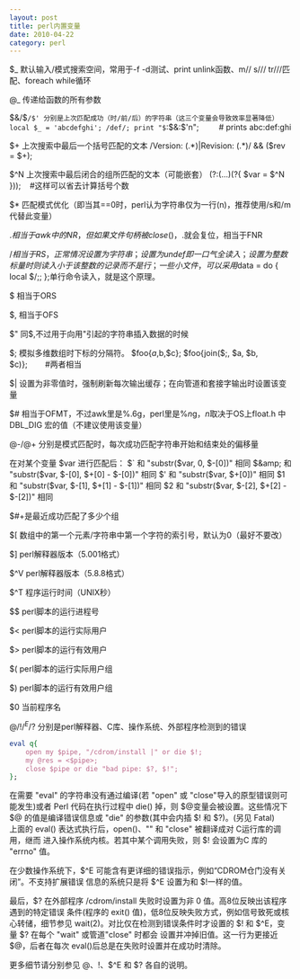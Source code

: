 ```yaml
---
layout: post
title: perl内置变量
date: 2010-04-22
category: perl
---
```


$_ 默认输入/模式搜索空间，常用于-f -d测试、print unlink函数、m// s/// tr///匹配、foreach while循环

@_ 传递给函数的所有参数

$&/$`/$' 分别是上次匹配成功（时/前/后）的字符串（这三个变量会导致效率显著降低）
local $_ = 'abcdefghi';
/def/;
print "$`:$&:$'n";         # prints abc:def:ghi

$+ 上次搜索中最后一个括号匹配的文本
/Version: (.*)|Revision: (.*)/ && ($rev = $+);

$^N 上次搜索中最后闭合的组所匹配的文本（可能嵌套）
(?:(...)(?{ $var = $^N }));    #这样可以省去计算括号个数

$* 匹配模式优化（即当其==0时，perl认为字符串仅为一行(n)，推荐使用/s和/m代替此变量）

$. 相当于awk中的NR，但如果文件句柄被close()，$.就会复位，相当于FNR

$/ 相当于RS，正常情况设置为字符串；设置为undef即一口气全读入；设置为整数标量时则读入小于该整数的记录而不是行；一些小文件，可以采用$data = do { local $/;<FH>; };单行命令读入，就是这个原理。

$ 相当于ORS

$, 相当于OFS

$" 同$,不过用于向用"引起的字符串插入数据的时候

$; 模拟多维数组时下标的分隔符。
$foo{$a,$b,$c};
$foo{join($;, $a, $b, $c)};        #两者相当

$| 设置为非零值时，强制刷新每次输出缓存；在向管道和套接字输出时设置该变量

$# 相当于OFMT，不过awk里是%.6g，perl里是%*n*g，*n*取决于OS上float.h 中 DBL_DIG 宏的值（不建议使用该变量）

@-/@+ 分别是模式匹配时，每次成功匹配字符串开始和结束处的偏移量

在对某个变量 $var 进行匹配后：
$` 和 "substr($var, 0, $-[0])" 相同
$&amp; 和 "substr($var, $-[0], $+[0] - $-[0])" 相同
$' 和 "substr($var, $+[0])" 相同
$1 和 "substr($var, $-[1], $+[1] - $-[1])" 相同
$2 和 "substr($var, $-[2], $+[2] - $-[2])" 相同

$#+是最近成功匹配了多少个组

$[ 数组中的第一个元素/字符串中第一个字符的索引号，默认为0（最好不要改）

$] perl解释器版本（5.001格式）

$^V perl解释器版本（5.8.8格式）

$^T 程序运行时间（UNIX秒）

$$ perl脚本的运行进程号

$< perl脚本的运行实际用户

$> perl脚本的运行有效用户

$( perl脚本的运行实际用户组

$) perl脚本的运行有效用户组

$0 当前程序名

$@/$!/$^E/$? 分别是perl解释器、C库、操作系统、外部程序检测到的错误
```perl
eval q{
    open my $pipe, "/cdrom/install |" or die $!;
    my @res = <$pipe>;
    close $pipe or die "bad pipe: $?, $!";
};
```
在需要 "eval" 的字符串没有通过编译(若 "open" 或 "close"导入的原型错误则可能发生)或者 Perl 代码在执行过程中 die() 掉，则 $@变量会被设置。这些情况下 $@ 的值是编译错误信息或 "die" 的参数(其中会内插 $! 和 $?)。(另见 Fatal)    
上面的 eval() 表达式执行后，open()、"<PIPE>" 和 "close" 被翻译成对 C运行库的调用，继而 进入操作系统内核。若其中某个调用失败，则 $! 会设置为C 库的 "errno" 值。

在少数操作系统下，$^E 可能含有更详细的错误指示，例如“CDROM仓门没有关闭”。不支持扩展错误 信息的系统只是将 $^E 设置为和 $!一样的值。

最后，$? 在外部程序 /cdrom/install 失败时设置为非 0 值。高8位反映出该程序遇到的特定错误 条件(程序的 exit() 值)，低8位反映失败方式，例如信号致死或核心转储，细节参见 wait(2)。对比仅在检测到错误条件时才设置的 $! 和 $^E，变量 $? 在每个 "wait" 或管道"close" 时都会 设置并冲掉旧值。这一行为更接近 $@，后者在每次 eval()后总是在失败时设置并在成功时清除。

更多细节请分别参见 $@、$!、$^E 和 $? 各自的说明。
